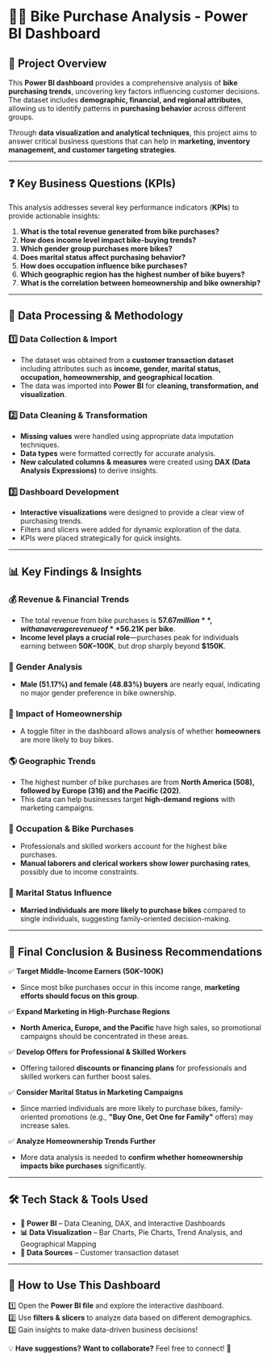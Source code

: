 # 🚴‍♂️ Bike Purchase Analysis - Power BI Dashboard  

## 📌 Project Overview  
This **Power BI dashboard** provides a comprehensive analysis of **bike purchasing trends**, uncovering key factors influencing customer decisions. The dataset includes **demographic, financial, and regional attributes**, allowing us to identify patterns in **purchasing behavior** across different groups.  

Through **data visualization and analytical techniques**, this project aims to answer critical business questions that can help in **marketing, inventory management, and customer targeting strategies**.  

---

## ❓ Key Business Questions (KPIs)  
This analysis addresses several key performance indicators (**KPIs**) to provide actionable insights:  

1. **What is the total revenue generated from bike purchases?**  
2. **How does income level impact bike-buying trends?**  
3. **Which gender group purchases more bikes?**  
4. **Does marital status affect purchasing behavior?**  
5. **How does occupation influence bike purchases?**  
6. **Which geographic region has the highest number of bike buyers?**  
7. **What is the correlation between homeownership and bike ownership?**  

---

## 🔄 Data Processing & Methodology  

### 1️⃣ **Data Collection & Import**  
- The dataset was obtained from a **customer transaction dataset** including attributes such as **income, gender, marital status, occupation, homeownership, and geographical location**.  
- The data was imported into **Power BI** for **cleaning, transformation, and visualization**.  

### 2️⃣ **Data Cleaning & Transformation**  
- **Missing values** were handled using appropriate data imputation techniques.  
- **Data types** were formatted correctly for accurate analysis.  
- **New calculated columns & measures** were created using **DAX (Data Analysis Expressions)** to derive insights.  

### 3️⃣ **Dashboard Development**  
- **Interactive visualizations** were designed to provide a clear view of purchasing trends.  
- Filters and slicers were added for dynamic exploration of the data.  
- KPIs were placed strategically for quick insights.  

---

## 📊 Key Findings & Insights  

### 💰 **Revenue & Financial Trends**  
- The total revenue from bike purchases is **$57.67 million**, with an average revenue of **$56.21K per bike**.  
- **Income level plays a crucial role**—purchases peak for individuals earning between **$50K–$100K**, but drop sharply beyond **$150K**.  

### 👬 **Gender Analysis**  
- **Male (51.17%) and female (48.83%) buyers** are nearly equal, indicating no major gender preference in bike ownership.  

### 🏡 **Impact of Homeownership**  
- A toggle filter in the dashboard allows analysis of whether **homeowners** are more likely to buy bikes.  

### 🌎 **Geographic Trends**  
- The highest number of bike purchases are from **North America (508), followed by Europe (316) and the Pacific (202)**.  
- This data can help businesses target **high-demand regions** with marketing campaigns.  

### 💼 **Occupation & Bike Purchases**  
- Professionals and skilled workers account for the highest bike purchases.  
- **Manual laborers and clerical workers show lower purchasing rates**, possibly due to income constraints.  

### 💍 **Marital Status Influence**  
- **Married individuals are more likely to purchase bikes** compared to single individuals, suggesting family-oriented decision-making.  

---

## 📌 Final Conclusion & Business Recommendations  

✅ **Target Middle-Income Earners ($50K–$100K)**  
   - Since most bike purchases occur in this income range, **marketing efforts should focus on this group**.  

✅ **Expand Marketing in High-Purchase Regions**  
   - **North America, Europe, and the Pacific** have high sales, so promotional campaigns should be concentrated in these areas.  

✅ **Develop Offers for Professional & Skilled Workers**  
   - Offering tailored **discounts or financing plans** for professionals and skilled workers can further boost sales.  

✅ **Consider Marital Status in Marketing Campaigns**  
   - Since married individuals are more likely to purchase bikes, family-oriented promotions (e.g., **"Buy One, Get One for Family"** offers) may increase sales.  

✅ **Analyze Homeownership Trends Further**  
   - More data analysis is needed to **confirm whether homeownership impacts bike purchases** significantly.  

---

## 🛠 Tech Stack & Tools Used  
- **🔵 Power BI** – Data Cleaning, DAX, and Interactive Dashboards  
- **📊 Data Visualization** – Bar Charts, Pie Charts, Trend Analysis, and Geographical Mapping  
- **📂 Data Sources** – Customer transaction dataset  

---

## 📂 How to Use This Dashboard  
1️⃣ Open the **Power BI file** and explore the interactive dashboard.  
2️⃣ Use **filters & slicers** to analyze data based on different demographics.  
3️⃣ Gain insights to make data-driven business decisions!  

💡 **Have suggestions? Want to collaborate?** Feel free to connect! 🚀  
